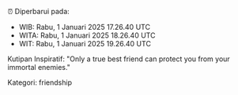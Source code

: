 ⏰ Diperbarui pada:
- WIB: Rabu, 1 Januari 2025 17.26.40 UTC
- WITA: Rabu, 1 Januari 2025 18.26.40 UTC
- WIT: Rabu, 1 Januari 2025 19.26.40 UTC

Kutipan Inspiratif:
"Only a true best friend can protect you from your immortal enemies."


Kategori: friendship

